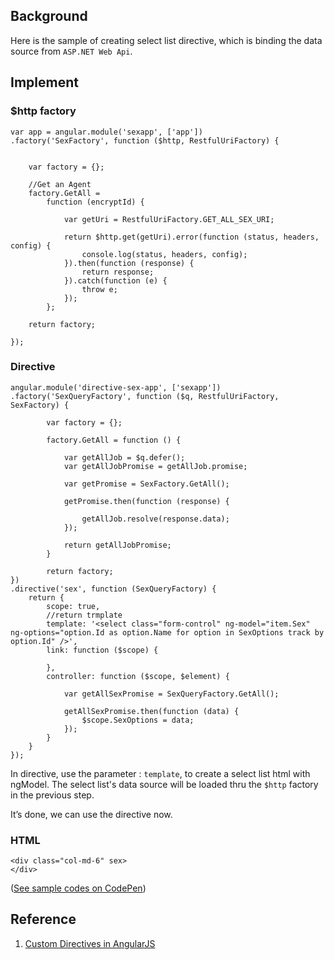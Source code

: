 ## Background

Here is the sample of creating select list directive, which is binding the data source from `ASP.NET Web Api`.



## Implement

### $http factory

```
var app = angular.module('sexapp', ['app'])
.factory('SexFactory', function ($http, RestfulUriFactory) {


    var factory = {};

    //Get an Agent
    factory.GetAll =
        function (encryptId) {

            var getUri = RestfulUriFactory.GET_ALL_SEX_URI;

            return $http.get(getUri).error(function (status, headers, config) {
                console.log(status, headers, config);
            }).then(function (response) {
                return response;
            }).catch(function (e) {
                throw e;
            });
        };

    return factory;

});
```

### Directive

```
angular.module('directive-sex-app', ['sexapp'])
.factory('SexQueryFactory', function ($q, RestfulUriFactory, SexFactory) {

        var factory = {};

        factory.GetAll = function () {

            var getAllJob = $q.defer();
            var getAllJobPromise = getAllJob.promise;

            var getPromise = SexFactory.GetAll();

            getPromise.then(function (response) {

                getAllJob.resolve(response.data);
            });

            return getAllJobPromise;
        }

        return factory;
})
.directive('sex', function (SexQueryFactory) {
    return {
        scope: true,
        //return trmplate
        template: '<select class="form-control" ng-model="item.Sex" ng-options="option.Id as option.Name for option in SexOptions track by option.Id" />',
        link: function ($scope) {

        },
        controller: function ($scope, $element) {

            var getAllSexPromise = SexQueryFactory.GetAll();

            getAllSexPromise.then(function (data) {
                $scope.SexOptions = data;
            });
        }
    }
});
```

In directive, use the parameter : `template`, to create a select list html with ngModel.
The select list's data source will be loaded thru the `$http` factory in the previous step.

It’s done, we can use the directive now.


### HTML

```
<div class="col-md-6" sex>
</div>
```


([See sample codes on CodePen](http://codepen.io/KarateJB/pen/zqmpYZ))


## Reference

1. [Custom Directives in AngularJS](http://www.c-sharpcorner.com/UploadFile/dev4634/custom-directive-in-angular-js983/)
